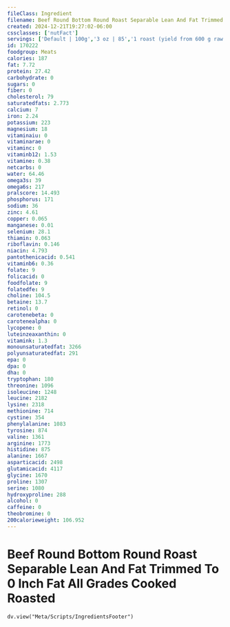 ```yaml
---
fileClass: Ingredient
filename: Beef Round Bottom Round Roast Separable Lean And Fat Trimmed To 0 Inch Fat All Grades Cooked Roasted
created: 2024-12-21T19:27:02-06:00
cssclasses: ['nutFact']
servings: ['Default | 100g','3 oz | 85','1 roast (yield from 600 g raw meat) | 489']
id: 170222
foodgroup: Meats
calories: 187
fat: 7.72
protein: 27.42
carbohydrate: 0
sugars: 0
fiber: 0
cholesterol: 79
saturatedfats: 2.773
calcium: 7
iron: 2.24
potassium: 223
magnesium: 18
vitaminaiu: 0
vitaminarae: 0
vitaminc: 0
vitaminb12: 1.53
vitamine: 0.38
netcarbs: 0
water: 64.46
omega3s: 39
omega6s: 217
pralscore: 14.493
phosphorus: 171
sodium: 36
zinc: 4.61
copper: 0.065
manganese: 0.01
selenium: 28.1
thiamin: 0.063
riboflavin: 0.146
niacin: 4.793
pantothenicacid: 0.541
vitaminb6: 0.36
folate: 9
folicacid: 0
foodfolate: 9
folatedfe: 9
choline: 104.5
betaine: 13.7
retinol: 0
carotenebeta: 0
carotenealpha: 0
lycopene: 0
luteinzeaxanthin: 0
vitamink: 1.3
monounsaturatedfat: 3266
polyunsaturatedfat: 291
epa: 0
dpa: 0
dha: 0
tryptophan: 180
threonine: 1096
isoleucine: 1248
leucine: 2182
lysine: 2318
methionine: 714
cystine: 354
phenylalanine: 1083
tyrosine: 874
valine: 1361
arginine: 1773
histidine: 875
alanine: 1667
asparticacid: 2498
glutamicacid: 4117
glycine: 1670
proline: 1307
serine: 1080
hydroxyproline: 288
alcohol: 0
caffeine: 0
theobromine: 0
200calorieweight: 106.952
---
```


# Beef Round Bottom Round Roast Separable Lean And Fat Trimmed To 0 Inch Fat All Grades Cooked Roasted

```dataviewjs
dv.view("Meta/Scripts/IngredientsFooter")
```